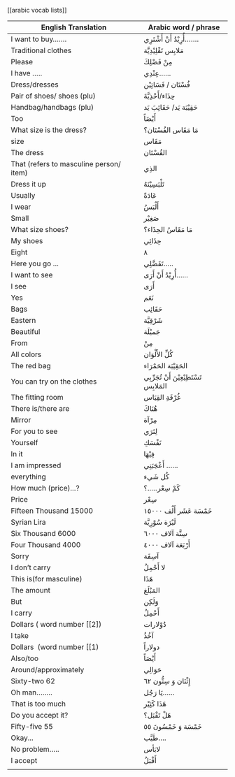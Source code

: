 
[[arabic vocab lists]]


| **English Translation**                 | **Arabic word / phrase**                   |
| --------------------------------------- | ------------------------------------------ |
| I want to buy…….                        | أُرِيْدُ أَنْ أَشْتَرِي…….                 |
| Traditional clothes                     | مَلابِس تَقْلِيْدِيَّة                     |
| Please                                  | مِنْ فَضْلِكَ                              |
| I have …..                              | عِنْدِي…...                                |
| Dress/dresses                           | فُسْتَان / فَسَاتِيْن                      |
| Pair of shoes/ shoes (plu)              | حِذَاء/أَحْذِيَّةَ                         |
| Handbag/handbags (plu)                  | حَقِيْبَة يَد/ حَقَائِبَ يَد               |
| Too                                     | أَيْضَاً                                   |
| What size is the dress?                 | مَا مَقَاس الفُسْتَان؟                     |
| size                                    | مَقَاس                                     |
| The dress                               | الفُسْتَان                                 |
| That (refers to masculine person/ item) | الذِي                                      |
| Dress it up                             | تَلْبَسِيْنَهُ                             |
| Usually                                 | عَادَةً                                    |
| I wear                                  | أَلْبَسُ                                   |
| Small                                   | صَغِيْر                                    |
| What size shoes?                        | مَا مَقَاسُ الحِذَاء؟                      |
| My shoes                                | حِذَائِي                                   |
| Eight                                   | ٨                                          |
| Here you go ...                         | تَفَضَّلِي…..                              |
| I want to see                           | أُرِيْدُ أَنْ أَرَى…...                    |
| I see                                   | أَرَى                                      |
| Yes                                     | نَعَم                                      |
| Bags                                    | حَقَائِب                                   |
| Eastern                                 | شَرْقِيَّة                                 |
| Beautiful                               | جَميْلَة                                   |
| From                                    | مِنْ                                       |
| All colors                              | كُلِّ الأَلْوَان                           |
| The red bag                             | الحَقِيْبَة الحَمْرَاء                     |
| You can try on the clothes              | تَسْتَطِيْعِيْنَ أَنْ تُجَرِّبِي المَلابِس |
| The fitting room                        | غُرْفَةِ القِيَاس                          |
| There is/there are                      | هُنَاكَ                                    |
| Mirror                                  | مِرْآة                                     |
| For you to see                          | لِتَرَي                                    |
| Yourself                                | نَفْسَكِ                                   |
| In it                                   | فِيْهَا                                    |
| I am impressed                          | أَعْجَبَنِي …...                           |
| everything                              | كُل شَيء                                   |
| How much (price)...?                    | كَمْ سِعْر…..؟                             |
| Price                                   | سِعْر                                      |
| Fifteen Thousand 15000                  | خَمْسَة عَشَر أَلْف ١٥٠٠٠                  |
| Syrian Lira                             | لَيْرَة سُوْرِيَّة                         |
| Six Thousand 6000                       | سِتَّة آلاف ٦٠٠٠                           |
| Four Thousand 4000                      | أَرْبَعَة آلاف ٤٠٠٠                        |
| Sorry                                   | آسِفَة                                     |
| I don’t carry                           | لا أَحْمِلُ                                |
| This is(for masculine)                  | هَذَا                                      |
| The amount                              | المَبْلَغ                                  |
| But                                     | وَلَكِن                                    |
| I carry                                 | أَحْمِلُ                                   |
| Dollars ( word number [[2])                | دُوْلارات                                  |
| I take                                  | آخُذُ                                      |
| Dollars  (word number [[1)                | دولاراً                                    |
| Also/too                                | أَيْضَاً                                   |
| Around/approximately                    | حَوَالِي                                   |
| Sixty-two 62                            | إِثْنَان وَ سِتُّون ٦٢                     |
| Oh man……..                              | يَا رَجُل…...                              |
| That is too much                        | هَذَا كَثِيْر                              |
| Do you accept it?                       | هَلْ تَقْبَل؟                              |
| Fifty-five 55                           | خَمْسَة وَ خَمْسُونَ ٥٥                    |
| Okay...                                 | طَيَّب….                                   |
| No problem…..                           | لابَأس                                     |
| I accept                                | أَقْبَلُ                                   |
|                                         |                                            |